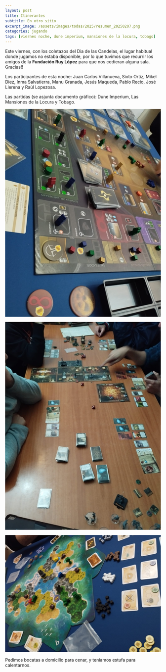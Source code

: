 ```yaml
---
layout: post
title: Itinerantes
subtitle: En otro sitio
excerpt_image: /assets/images/todas/2025/resumen_20250207.png
categories: jugando
tags: [viernes noche, dune imperium, mansiones de la locura, tobago]
---
```

Este viernes, con los coletazos del Dia de las Candelas, el lugar habitual donde jugamos no estaba disponible, por lo que tuvimos que recurrir los amigos de la <b>Fundación Ruy López</b> para que nos cedieran alguna sala. Gracias!!

Los participantes de esta noche: Juan Carlos Villanueva, Sixto Ortiz, Mikel Diez, Inma Salvatierra, Manu Granada, Jesús Maqueda, Pablo Recio, José Llerena y Raúl Lopezosa.

Las partidas (se asjunta documento gráfico): Dune Imperium, Las Mansiones de la Locura y Tobago.

![banner](/assets/images/todas/2025/partida_dune.jpeg)

![banner](/assets/images/todas/2025/partida_mansioneslocura.jpeg)

![banner](/assets/images/todas/2025/partida_tobago.jpeg)

Pedimos bocatas a domicilio para cenar, y teníamos estufa para calentarnos.